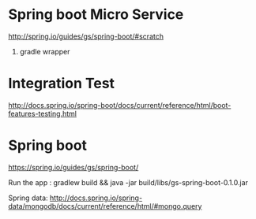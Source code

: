 # Spring boot Micro Service
http://spring.io/guides/gs/spring-boot/#scratch

1) gradle wrapper

# Integration Test

http://docs.spring.io/spring-boot/docs/current/reference/html/boot-features-testing.html

# Spring boot

https://spring.io/guides/gs/spring-boot/

Run the app : gradlew build && java -jar build/libs/gs-spring-boot-0.1.0.jar

Spring data: http://docs.spring.io/spring-data/mongodb/docs/current/reference/html/#mongo.query